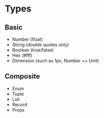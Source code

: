 # Types

## Basic

- Number (float)
- String (double quotes only)
- Boolean (true/false)
- Hex (#fff)
- Dimension (such as 1px, Number ++ Unit)

## Composite

- Enum
- Tuple
- List
- Record
- Props
